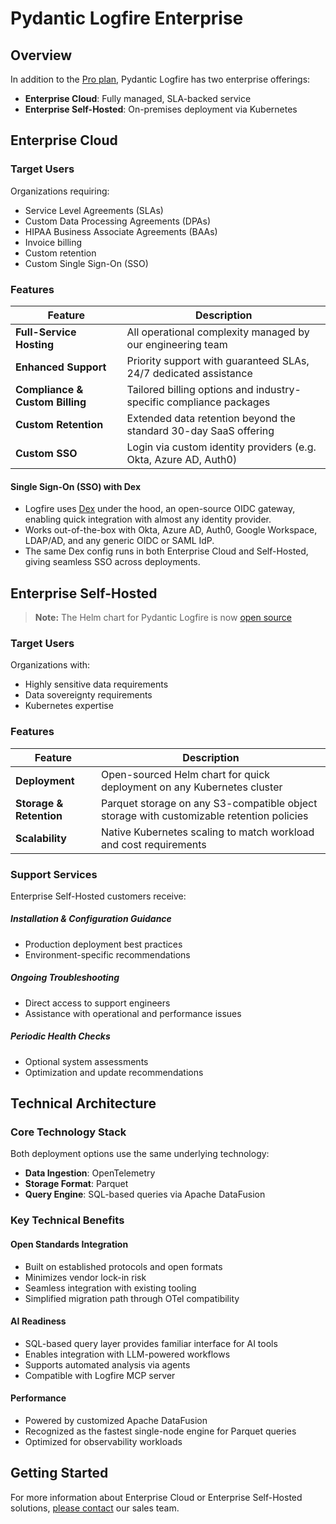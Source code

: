 # Pydantic Logfire Enterprise

## Overview

In addition to the [Pro plan](https://pydantic.dev/pricing), Pydantic Logfire has two enterprise offerings:

- **Enterprise Cloud**: Fully managed, SLA-backed service
- **Enterprise Self-Hosted**: On-premises deployment via Kubernetes

## Enterprise Cloud

### Target Users

Organizations requiring:

- Service Level Agreements (SLAs)
- Custom Data Processing Agreements (DPAs)
- HIPAA Business Associate Agreements (BAAs)
- Invoice billing
- Custom retention
- Custom Single Sign-On (SSO)

### Features

| Feature                         | Description                                                        |
|---------------------------------|--------------------------------------------------------------------|
| **Full-Service Hosting**        | All operational complexity managed by our engineering team         |
| **Enhanced Support**            | Priority support with guaranteed SLAs, 24/7 dedicated assistance   |
| **Compliance & Custom Billing** | Tailored billing options and industry-specific compliance packages |
| **Custom Retention**            | Extended data retention beyond the standard 30-day SaaS offering   |
| **Custom SSO**                  | Login via custom identity providers (e.g. Okta, Azure AD, Auth0)   |


#### Single Sign-On (SSO) with Dex

- Logfire uses [Dex](https://github.com/dexidp/dex) under the hood, an open-source OIDC gateway, enabling quick
  integration with almost any identity provider.
- Works out-of-the-box with Okta, Azure AD, Auth0, Google Workspace, LDAP/AD, and any generic OIDC or SAML IdP.
- The same Dex config runs in both Enterprise Cloud and Self-Hosted, giving seamless SSO across deployments.


## Enterprise Self-Hosted

> **Note:** The Helm chart for Pydantic Logfire is now [open source](https://github.com/pydantic/logfire-helm-chart)

### Target Users

Organizations with:

- Highly sensitive data requirements
- Data sovereignty requirements
- Kubernetes expertise

### Features

| Feature | Description |
|---------|-------------|
| **Deployment** | Open-sourced Helm chart for quick deployment on any Kubernetes cluster |
| **Storage & Retention** | Parquet storage on any S3-compatible object storage with customizable retention policies |
| **Scalability** | Native Kubernetes scaling to match workload and cost requirements |

### Support Services

Enterprise Self-Hosted customers receive:

##### Installation & Configuration Guidance
- Production deployment best practices
- Environment-specific recommendations

##### Ongoing Troubleshooting
- Direct access to support engineers
- Assistance with operational and performance issues

##### Periodic Health Checks
- Optional system assessments
- Optimization and update recommendations

## Technical Architecture

### Core Technology Stack

Both deployment options use the same underlying technology:

- **Data Ingestion**: OpenTelemetry
- **Storage Format**: Parquet
- **Query Engine**: SQL-based queries via Apache DataFusion

### Key Technical Benefits

#### Open Standards Integration

- Built on established protocols and open formats
- Minimizes vendor lock-in risk
- Seamless integration with existing tooling
- Simplified migration path through OTel compatibility

#### AI Readiness

- SQL-based query layer provides familiar interface for AI tools
- Enables integration with LLM-powered workflows
- Supports automated analysis via agents
- Compatible with Logfire MCP server

#### Performance

- Powered by customized Apache DataFusion
- Recognized as the fastest single-node engine for Parquet queries
- Optimized for observability workloads

## Getting Started

For more information about Enterprise Cloud or Enterprise Self-Hosted solutions, [please contact](mailto:sales@pydantic.dev) our sales team.
